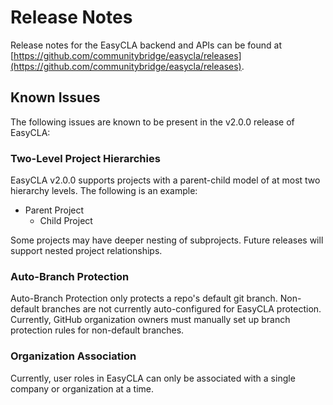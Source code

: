 # Release Notes

Release notes for the EasyCLA backend and APIs can be found at [https://github.com/communitybridge/easycla/releases](https://github.com/communitybridge/easycla/releases).

## Known Issues

The following issues are known to be present in the v2.0.0 release of EasyCLA:

### Two-Level Project Hierarchies

EasyCLA v2.0.0 supports projects with a parent-child model of at most two hierarchy levels. The following is an example:

* Parent Project
  * Child Project

Some projects may have deeper nesting of subprojects. Future releases will support nested project relationships.

### Auto-Branch Protection

Auto-Branch Protection only protects a repo's default git branch. Non-default branches are not currently auto-configured for EasyCLA protection. Currently, GitHub organization owners must manually set up branch protection rules for non-default branches.

### Organization Association

Currently, user roles in EasyCLA can only be associated with a single company or organization at a time.

